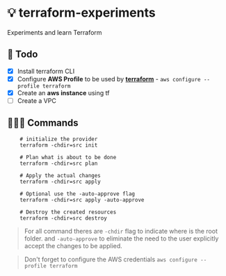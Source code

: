 # 💡 terraform-experiments

Experiments and learn Terraform

## 📜 Todo

- [x] Install terraform CLI
- [x] Configure **AWS Profile** to be used by [**terraform**](https://www.terraform.io/) - `aws configure --profile terraform`
- [x] Create an **aws instance** using tf
- [ ] Create a VPC

## 👨🏿‍💻 Commands

```shell
    # initialize the provider
    terraform -chdir=src init

    # Plan what is about to be done
    terraform -chdir=src plan 

    # Apply the actual changes
    terraform -chdir=src apply

    # Optional use the -auto-approve flag 
    terraform -chdir=src apply -auto-approve

    # Destroy the created resources
    terraform -chdir=src destroy
```

> For all command theres are `-chdir` flag to indicate where is the root folder. and `-auto-approve` to eliminate the need to the user explicitly accept the changes to be applied.

> Don't forget to configure the AWS credentials `aws configure --profile terraform`
